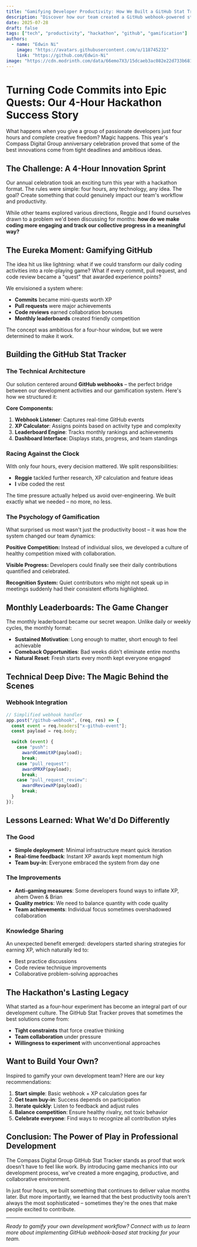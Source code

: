 ```yaml
---
title: "Gamifying Developer Productivity: How We Built a GitHub Stat Tracker in 4 Hours"
description: "Discover how our team created a GitHub webhook-powered stat tracker during a hackathon to gamify coding productivity and boost team engagement through XP systems and monthly leaderboards."
date: 2025-07-28
draft: false
tags: ["tech", "productivity", "hackathon", "github", "gamification"]
authors:
  - name: "Edwin Ni"
    image: "https://avatars.githubusercontent.com/u/118745232"
    link: "https://github.com/Edwin-Ni"
image: "https://cdn.modrinth.com/data/66emo7X3/15dcaeb3ac082e22d733b681406004dec390428f.png"
---
```


# Turning Code Commits into Epic Quests: Our 4-Hour Hackathon Success Story

What happens when you give a group of passionate developers just four hours and complete creative freedom? Magic happens. This year's Compass Digital Group anniversary celebration proved that some of the best innovations come from tight deadlines and ambitious ideas.

## The Challenge: A 4-Hour Innovation Sprint

Our annual celebration took an exciting turn this year with a hackathon format. The rules were simple: four hours, any technology, any idea. The goal? Create something that could genuinely impact our team's workflow and productivity.

While other teams explored various directions, Reggie and I found ourselves drawn to a problem we'd been discussing for months: **how do we make coding more engaging and track our collective progress in a meaningful way?**

## The Eureka Moment: Gamifying GitHub

The idea hit us like lightning: what if we could transform our daily coding activities into a role-playing game? What if every commit, pull request, and code review became a "quest" that awarded experience points?

We envisioned a system where:

- **Commits** became mini-quests worth XP
- **Pull requests** were major achievements
- **Code reviews** earned collaboration bonuses
- **Monthly leaderboards** created friendly competition

The concept was ambitious for a four-hour window, but we were determined to make it work.

## Building the GitHub Stat Tracker

### The Technical Architecture

Our solution centered around **GitHub webhooks** – the perfect bridge between our development activities and our gamification system. Here's how we structured it:

**Core Components:**

1. **Webhook Listener**: Captures real-time GitHub events
2. **XP Calculator**: Assigns points based on activity type and complexity
3. **Leaderboard Engine**: Tracks monthly rankings and achievements
4. **Dashboard Interface**: Displays stats, progress, and team standings

### Racing Against the Clock

With only four hours, every decision mattered. We split responsibilities:

- **Reggie** tackled further research, XP calculation and feature ideas
- **I** vibe coded the rest

The time pressure actually helped us avoid over-engineering. We built exactly what we needed – no more, no less.

### The Psychology of Gamification

What surprised us most wasn't just the productivity boost – it was how the system changed our team dynamics:

**Positive Competition:** Instead of individual silos, we developed a culture of healthy competition mixed with collaboration.

**Visible Progress:** Developers could finally see their daily contributions quantified and celebrated.

**Recognition System:** Quiet contributors who might not speak up in meetings suddenly had their consistent efforts highlighted.

## Monthly Leaderboards: The Game Changer

The monthly leaderboard became our secret weapon. Unlike daily or weekly cycles, the monthly format:

- **Sustained Motivation**: Long enough to matter, short enough to feel achievable
- **Comeback Opportunities**: Bad weeks didn't eliminate entire months
- **Natural Reset**: Fresh starts every month kept everyone engaged

## Technical Deep Dive: The Magic Behind the Scenes

### Webhook Integration

```javascript
// Simplified webhook handler
app.post("/github-webhook", (req, res) => {
  const event = req.headers["x-github-event"];
  const payload = req.body;

  switch (event) {
    case "push":
      awardCommitXP(payload);
      break;
    case "pull_request":
      awardPRXP(payload);
      break;
    case "pull_request_review":
      awardReviewXP(payload);
      break;
  }
});
```

## Lessons Learned: What We'd Do Differently

### The Good

- **Simple deployment**: Minimal infrastructure meant quick iteration
- **Real-time feedback**: Instant XP awards kept momentum high
- **Team buy-in**: Everyone embraced the system from day one

### The Improvements

- **Anti-gaming measures**: Some developers found ways to inflate XP, ahem Owen & Brian
- **Quality metrics**: We need to balance quantity with code quality
- **Team achievements**: Individual focus sometimes overshadowed collaboration

### Knowledge Sharing

An unexpected benefit emerged: developers started sharing strategies for earning XP, which naturally led to:

- Best practice discussions
- Code review technique improvements
- Collaborative problem-solving approaches

## The Hackathon's Lasting Legacy

What started as a four-hour experiment has become an integral part of our development culture. The GitHub Stat Tracker proves that sometimes the best solutions come from:

- **Tight constraints** that force creative thinking
- **Team collaboration** under pressure
- **Willingness to experiment** with unconventional approaches

## Want to Build Your Own?

Inspired to gamify your own development team? Here are our key recommendations:

1. **Start simple**: Basic webhook + XP calculation goes far
2. **Get team buy-in**: Success depends on participation
3. **Iterate quickly**: Listen to feedback and adjust rules
4. **Balance competition**: Ensure healthy rivalry, not toxic behavior
5. **Celebrate everyone**: Find ways to recognize all contribution styles

## Conclusion: The Power of Play in Professional Development

The Compass Digital Group GitHub Stat Tracker stands as proof that work doesn't have to feel like work. By introducing game mechanics into our development process, we've created a more engaging, productive, and collaborative environment.

In just four hours, we built something that continues to deliver value months later. But more importantly, we learned that the best productivity tools aren't always the most sophisticated – sometimes they're the ones that make people excited to contribute.

---

_Ready to gamify your own development workflow? Connect with us to learn more about implementing GitHub webhook-based stat tracking for your team._
